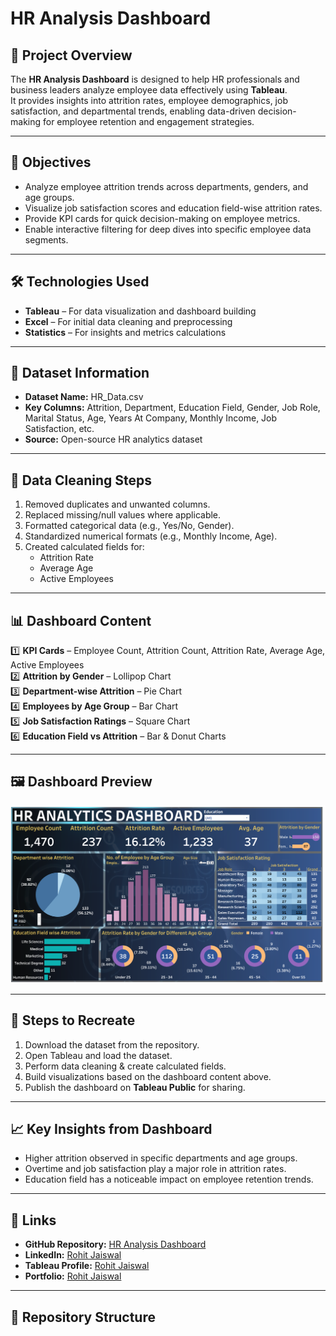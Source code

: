 # HR Analysis Dashboard

## 📌 Project Overview

The **HR Analysis Dashboard** is designed to help HR professionals and business leaders analyze employee data effectively using **Tableau**.  
It provides insights into attrition rates, employee demographics, job satisfaction, and departmental trends, enabling data-driven decision-making for employee retention and engagement strategies.

---

## 🎯 Objectives

- Analyze employee attrition trends across departments, genders, and age groups.  
- Visualize job satisfaction scores and education field-wise attrition rates.  
- Provide KPI cards for quick decision-making on employee metrics.  
- Enable interactive filtering for deep dives into specific employee data segments.  

---

## 🛠️ Technologies Used

- **Tableau** – For data visualization and dashboard building  
- **Excel** – For initial data cleaning and preprocessing  
- **Statistics** – For insights and metrics calculations  

---

## 📂 Dataset Information

- **Dataset Name:** HR_Data.csv  
- **Key Columns:** Attrition, Department, Education Field, Gender, Job Role, Marital Status, Age, Years At Company, Monthly Income, Job Satisfaction, etc.  
- **Source:** Open-source HR analytics dataset  

---

## 🧹 Data Cleaning Steps

1. Removed duplicates and unwanted columns.  
2. Replaced missing/null values where applicable.  
3. Formatted categorical data (e.g., Yes/No, Gender).  
4. Standardized numerical formats (e.g., Monthly Income, Age).  
5. Created calculated fields for:  
   - Attrition Rate  
   - Average Age  
   - Active Employees  

---

## 📊 Dashboard Content

1️⃣ **KPI Cards** – Employee Count, Attrition Count, Attrition Rate, Average Age, Active Employees  
2️⃣ **Attrition by Gender** – Lollipop Chart  
3️⃣ **Department-wise Attrition** – Pie Chart  
4️⃣ **Employees by Age Group** – Bar Chart  
5️⃣ **Job Satisfaction Ratings** – Square Chart  
6️⃣ **Education Field vs Attrition** – Bar & Donut Charts  

---

## 🖼️ Dashboard Preview

![HR Dashboard](https://github.com/rohitjaiswalrj32/HR-Analysis-Dashboard/blob/main/Dashboard.png)

---

## 🚀 Steps to Recreate

1. Download the dataset from the repository.  
2. Open Tableau and load the dataset.  
3. Perform data cleaning & create calculated fields.  
4. Build visualizations based on the dashboard content above.  
5. Publish the dashboard on **Tableau Public** for sharing.  

---

## 📈 Key Insights from Dashboard

- Higher attrition observed in specific departments and age groups.  
- Overtime and job satisfaction play a major role in attrition rates.  
- Education field has a noticeable impact on employee retention trends.  

---

## 🔗 Links

- **GitHub Repository:** [HR Analysis Dashboard](https://github.com/rohitjaiswalrj32/HR-Analysis-Dashboard)  
- **LinkedIn:** [Rohit Jaiswal](https://www.linkedin.com/in/rohitjaiswalrj32/)  
- **Tableau Profile:** [Rohit Jaiswal](https://public.tableau.com/app/profile/rohit.jaiswal8824/)  
- **Portfolio:** [Rohit Jaiswal](https://rohitjaiswalrj32.github.io/Portfolio/)  

---

## 📂 Repository Structure

